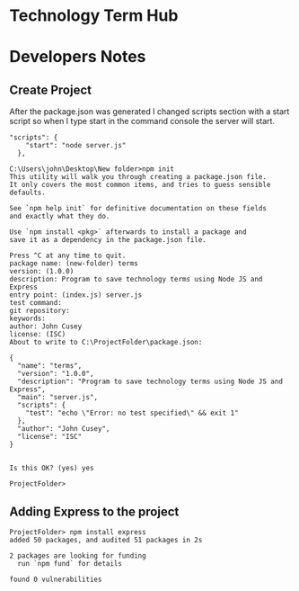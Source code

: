# Technology Term Hub

# Developers Notes
## Create Project

After the package.json was generated I changed scripts section with a start script so when I type start in the command console the server will start.       

```
"scripts": {
    "start": "node server.js"
  },
  ```

```
C:\Users\john\Desktop\New folder>npm init
This utility will walk you through creating a package.json file.
It only covers the most common items, and tries to guess sensible defaults.

See `npm help init` for definitive documentation on these fields
and exactly what they do.

Use `npm install <pkg>` afterwards to install a package and
save it as a dependency in the package.json file.

Press ^C at any time to quit.
package name: (new-folder) terms
version: (1.0.0)
description: Program to save technology terms using Node JS and Express
entry point: (index.js) server.js
test command:
git repository:
keywords:
author: John Cusey
license: (ISC)
About to write to C:\ProjectFolder\package.json:

{
  "name": "terms",
  "version": "1.0.0",
  "description": "Program to save technology terms using Node JS and Express",
  "main": "server.js",
  "scripts": {
    "test": "echo \"Error: no test specified\" && exit 1"
  },
  "author": "John Cusey",
  "license": "ISC"
}


Is this OK? (yes) yes

ProjectFolder>
```
## Adding Express to the project

```
ProjectFolder> npm install express
added 50 packages, and audited 51 packages in 2s

2 packages are looking for funding
  run `npm fund` for details

found 0 vulnerabilities
```
